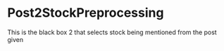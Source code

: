 # Post2StockPreprocessing
This is the black box 2 that selects stock being mentioned from the post given
